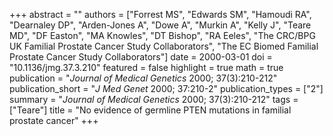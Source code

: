 +++
abstract = ""
authors = ["Forrest MS", "Edwards SM", "Hamoudi RA", "Dearnaley DP", "Arden-Jones A", "Dowe A", "Murkin A", "Kelly J", "Teare MD", "DF Easton", "MA Knowles", "DT Bishop", "RA Eeles", "The CRC/BPG UK Familial Prostate Cancer Study Collaborators", "The EC Biomed Familial Prostate Cancer Study Collaborators"]
date = 2000-03-01
doi = "10.1136/jmg.37.3.210"
featured = false
highlight = true
math = true
publication = "*Journal of Medical Genetics* 2000; 37(3):210-212"
publication_short = "*J Med Genet* 2000; 37:210-2"
publication_types = ["2"]
summary = "*Journal of Medical Genetics* 2000; 37(3):210-212"
tags = ["Teare"]
title = "No evidence of germline PTEN mutations in familial prostate cancer"
+++
